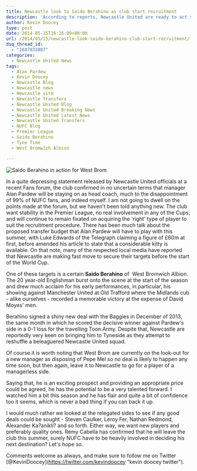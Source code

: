 ```yaml
---
title: Newcastle look to Saido Berahino as club start recruitment
description: 'According to reports, Newcastle United are ready to act swiftly in the summer transfer window with West Brom youngster Saido Berahino high up the wishlist.'
author: Kevin Doocey
type: post
date: 2014-05-15T16:16:09+00:00
url: /2014/05/15/newcastle-look-saido-berahino-club-start-recruitment/
dsq_thread_id:
  - "2687833887"
categories:
  - Newcastle United News
tags:
  - Alan Pardew
  - Kevin Doocey
  - Newcastle Blog
  - Newcastle news
  - Newcastle site
  - Newcastle Transfers
  - Newcastle United Blog
  - Newcastle United Breaking News
  - Newcastle United Latest News
  - Newcastle United Transfers
  - NUFC Blog
  - Premier League
  - Saido Berahino
  - Tyne Time
  - West Bromwich Albion

---
```


![Saido Berahino in action for West Brom](http://www.tynetime.com/wp-content/uploads/2014/05/Saido-Berahino-West-Brom.jpg "Berahino - An exciting prospect that Newcastle want to bring to St. James' Park")

In a quite depressing statement released by Newcastle United officials at a recent Fans forum, the club confirmed in no uncertain terms that manager Alan Pardew will be staying on as head coach, much to the disappointment of 99% of NUFC fans, and indeed myself. I am not going to dwell on the points made at the forum, but we haven't been told anything new. The club want stability in the Premier League, no real involvement in any of the Cups, and will continue to remain fixated on acquiring the 'right' type of player to suit the recruitment procedure. There has been much talk about the proposed transfer budget that Alan Pardew will have to play with this summer, with Luke Edwards of the Telegraph claiming a figure of £60m at first, before amended his article to state that a considerable kitty is available. On that note, many of the respected local media have reported that Newcastle are making fast move to secure their targets  before the start of the World Cup.

One of these targets is a certain **Saido Berahino** of  West Bromwich Albion. The 20 year-old Englishman burst onto the scene at the start of the season and drew much acclaim for his early performances, in particular, his showing against Manchester United at Old Trafford where the Midlands cub - alike ourselves - recorded a memorable victory at the expense of David Moyes' men.

Berahino signed a shiny new deal with the Baggies in December of 2013, the same month in which he scored the decisive winner against Pardew's side in a 0-1 loss for the travelling Toon Army. Despite that, Newcastle are reportedly very keen on bringing him to Tyneside as they attempt to reshuffle a beleaguered Newcastle United squad.

Of course it is worth noting that West Brom are currently on the look-out for a new manager as disposing of Pepe Mel so no deal is likely to happen any time soon, but then again, leave it to Newcastle to go for a player of a managerless side.

Saying that, he is an exciting prospect and providing an appropriate price could be agreed, he has the potential to be a very talented forward. I watched him a bit this season and he has flair and quite a bit of confidence too it seems, which is never a bad thing if you can back it up.

I would much rather we looked at the relegated sides to see if any good deals could be sought - Steven Caulker, Leroy Fer, Nathan Redmond, Alexander Ka?anikli? and so forth. Either way, we want new players and preferably quality ones. Rémy Cabella has confirmed that he will leave the club this summer, surely NUFC have to be heavily involved in deciding his next destination? Let's hope so.

Comments welcome as always, and make sure to follow me on Twitter [@KevinDoocey](https://twitter.com/kevindoocey “kevin doocey twitter").
